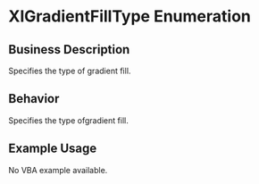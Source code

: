 # XlGradientFillType Enumeration

## Business Description
Specifies the type of gradient fill.

## Behavior
Specifies the type ofgradient fill.

## Example Usage
No VBA example available.